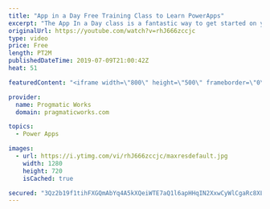 ```yaml
---
title: "App in a Day Free Training Class to Learn PowerApps"
excerpt: "The App In a Day class is a fantastic way to get started on your PowerApps learning journey. It takes you through learning Common Data Services (CDS) and building canvas and model-driven applications. You will also learn about Flow in this hands-on free class.   Register for the forever free class without"
originalUrl: https://youtube.com/watch?v=rhJ666zccjc
type: video
price: Free
length: PT2M
publishedDateTime: 2019-07-09T21:00:42Z
heat: 51

featuredContent: "<iframe width=\"800\" height=\"500\" frameborder=\"0\" src=\"https://www.youtube.com/embed/rhJ666zccjc\" allow=\"accelerometer; autoplay; encrypted-media; gyroscope; picture-in-picture\" allowfullscreen></iframe>"

provider:
  name: Progmatic Works
  domain: pragmaticworks.com

topics:
  - Power Apps

images:
  - url: https://i.ytimg.com/vi/rhJ666zccjc/maxresdefault.jpg
    width: 1280
    height: 720
    isCached: true

secured: "3Qz2b19f1tihFXGQmAbYq4A5kXQeiWTE7aQ1l6apHHqIN2XxwCyWlCgaRc8XLn+hrAaSTzvbJy+5zpugxCrp/Y7Z8Z2fApiYYJz/fkRDJ1AQTEhXbOUqRIScX89V8jV/RsP1zbtby2M6KZ879Wa1Fm/4tifoPquK/ao79GJTLrAHJLCX7vWAAC1EmiCU2lZd7UDLzYGJSDOl+Q9gJWQknMSV9PUYdd8KX1cGAvEKsEXWKm475bomMscOJCsjk45j2GGrECUjBxPsQ+fLb1w9qBGpXcD/WXBDPzjDN+eWE6N6hvJac/TGWerXULQVlTMznNtYi6UwBkSfvBt4q466vOnvNPQehqw525WgDjarVzIV9dtH1ZldDzV1qD2mJ1QMqxDdHFhtC+GeVPaU/bvFSmlRwJYzI1RASoelAQpl0ak=;UxzuKRO0O2Ca0pDysTrc3Q=="
---
```


